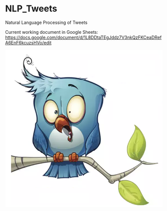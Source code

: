# NLP_Tweets
Natural Language Processing of Tweets

Current working document in Google Sheets:
https://docs.google.com/document/d/1L8DDtaTEgJddz7V3nkQzFKCeaDRefA6EnF6kcuzsHVo/edit

![Image Description](Image/Twitter.png)


